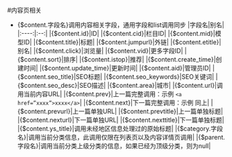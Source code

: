#内容页相关

* {$content.字段名}调用内容相关字段，通用字段和list调用同步
|字段名|别名|
|:----:|:--:|
|{$content.id}|ID|
|{$content.cid}|栏目ID|
|{$content.mid}|模型ID|
|{$content.title}|标题|
|{$content.jumpurl}|外链|
|{$content.etitle}|别名|
|{$content.click}|浏览量|
|{$content.vid}|更多字段ID|
|{$content.sort}|排序|
|{$content.istop}|推荐|
|{$content.create_time}|创建时间|
|{$content.update_time}|更新时间|
|{$content.aid}|管理员ID|
|{$content.seo_title}|SEO标题|
|{$content.seo_keywords}|SEO关键词|
|{$content.seo_desc}|SEO描述|
|{$content.area}|城市|
|{$content.url}|调用当前内容URL|
|{$content.prev}|上一篇完整调用：示例 `<a href=”xxxx”>xxxx</a>`|
|{$content.next}|下一篇完整调用：示例 同上|
|{$content.prevurl}|上一篇单独URL|
|{$content.prevtitle}|上一篇单独标题|
|{$content.nexturl}|下一篇单独URL|
|{$content.nexttitle}|下一篇单独标题|
|{$content.ys_title}|调用未经地区信息处理过的原始标题|
|{$category.字段名}|调用当前分类信息，此调用仅限在列表页以及内容详情页调用|
|{$parent.字段名}|调用当前分类上级分类的信息，如果已经为顶级分类，则为null|